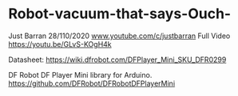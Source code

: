 # Robot-vacuum-that-says-Ouch-

Just Barran 28/110/2020
www.youtube.com/c/justbarran
Full Video https://youtu.be/GLvS-KOgH4k

Datasheet: https://wiki.dfrobot.com/DFPlayer_Mini_SKU_DFR0299

DF Robot DF Player Mini library for Arduino. 
https://github.com/DFRobot/DFRobotDFPlayerMini

